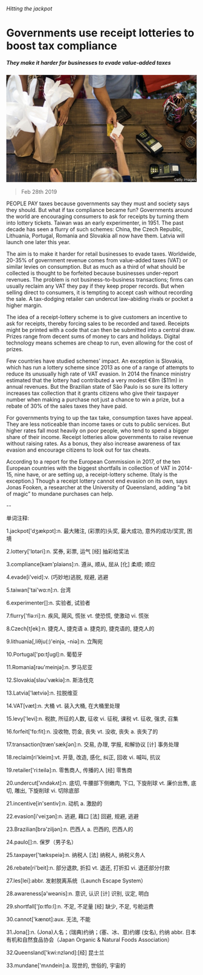 ###### Hitting the jackpot

# Governments use receipt lotteries to boost tax compliance 

##### They make it harder for businesses to evade value-added taxes 

![image](images/20190302_fnp502.jpg) 

> Feb 28th 2019 

PEOPLE PAY taxes because governments say they must and society says they should. But what if tax compliance became fun? Governments around the world are encouraging consumers to ask for receipts by turning them into lottery tickets. Taiwan was an early experimenter, in 1951. The past decade has seen a flurry of such schemes: China, the Czech Republic, Lithuania, Portugal, Romania and Slovakia all now have them. Latvia will launch one later this year. 

The aim is to make it harder for retail businesses to evade taxes. Worldwide, 20-35% of government revenue comes from value-added taxes (VAT) or similar levies on consumption. But as much as a third of what should be collected is thought to be forfeited because businesses under-report revenues. The problem is not business-to-business transactions; firms can usually reclaim any VAT they pay if they keep proper records. But when selling direct to consumers, it is tempting to accept cash without recording the sale. A tax-dodging retailer can undercut law-abiding rivals or pocket a higher margin. 

The idea of a receipt-lottery scheme is to give customers an incentive to ask for receipts, thereby forcing sales to be recorded and taxed. Receipts might be printed with a code that can then be submitted into a central draw. Prizes range from decent sums of money to cars and holidays. Digital technology means schemes are cheap to run, even allowing for the cost of prizes. 

Few countries have studied schemes’ impact. An exception is Slovakia, which has run a lottery scheme since 2013 as one of a range of attempts to reduce its unusually high rate of VAT evasion. In 2014 the finance ministry estimated that the lottery had contributed a very modest €8m ($11m) in annual revenues. But the Brazilian state of São Paulo is so sure its lottery increases tax collection that it grants citizens who give their taxpayer number when making a purchase not just a chance to win a prize, but a rebate of 30% of the sales taxes they have paid. 

For governments trying to up the tax take, consumption taxes have appeal. They are less noticeable than income taxes or cuts to public services. But higher rates fall most heavily on poor people, who tend to spend a bigger share of their income. Receipt lotteries allow governments to raise revenue without raising rates. As a bonus, they also increase awareness of tax evasion and encourage citizens to look out for tax cheats. 

According to a report for the European Commission in 2017, of the ten European countries with the biggest shortfalls in collection of VAT in 2014-15, nine have, or are setting up, a receipt-lottery scheme. (Italy is the exception.) Though a receipt lottery cannot end evasion on its own, says Jonas Fooken, a researcher at the University of Queensland, adding “a bit of magic” to mundane purchases can help. 

-- 

 单词注释:

1.jackpot['dʒækpɔt]:n. 最大赌注, (彩票的)头奖, 最大成功, 意外的成功/奖赏, 困境 

2.lottery['lɒtәri]:n. 奖券, 彩票, 运气 [经] 抽彩给奖法 

3.compliance[kәm'plaiәns]:n. 遵从, 顺从, 屈从 [化] 柔顺; 顺应 

4.evade[i'veid]:v. (巧妙地)逃脱, 规避, 逃避 

5.taiwan['tai'wɑ:n]:n. 台湾 

6.experimenter[]:n. 实验者, 试验者 

7.flurry['flә:ri]:n. 疾风, 飓风, 慌张 vt. 使恐慌, 使激动 vi. 慌张 

8.Czech[tʃek]:n. 捷克人, 捷克语 a. 捷克的, 捷克语的, 捷克人的 

9.lithuania[,liθju(:)'einjә, -niә]:n. 立陶宛 

10.Portugal['pɒ:tʃugl]:n. 葡萄牙 

11.Romania[rәu'meinjә]:n. 罗马尼亚 

12.Slovakia[slәu'vækiә]:n. 斯洛伐克 

13.Latvia['lætviә]:n. 拉脱维亚 

14.VAT[væt]:n. 大桶 vt. 装入大桶, 在大桶里处理 

15.levy['levi]:n. 税款, 所征的人数, 征收 vi. 征税, 课税 vt. 征收, 强求, 召集 

16.forfeit['fɒ:fit]:n. 没收物, 罚金, 丧失 vt. 没收, 丧失 a. 丧失了的 

17.transaction[træn'sækʃәn]:n. 交易, 办理, 学报, 和解协议 [计] 事务处理 

18.reclaim[ri'kleim]:vt. 开垦, 改造, 感化, 纠正, 回收 vi. 喊叫, 抗议 

19.retailer['ri:teilә]:n. 零售商人, 传播的人 [经] 零售商 

20.undercut['ʌndәkʌt]:n. 底切, 牛腰部下侧嫩肉, 下口, 下旋削球 vt. 廉价出售, 底切, 雕出, 下旋削球 vi. 切除底部 

21.incentive[in'sentiv]:n. 动机 a. 激励的 

22.evasion[i'veiʒәn]:n. 逃避, 藉口 [法] 回避, 规避, 逃避 

23.Brazilian[brә'ziljәn]:n. 巴西人 a. 巴西的, 巴西人的 

24.paulo[]:n. 保罗（男子名） 

25.taxpayer['tækspeiә]:n. 纳税人 [法] 纳税人, 纳税义务人 

26.rebate[ri'beit]:n. 部分退款, 折扣 vt. 退还, 打折扣 vi. 退还部分付款 

27.les[lei]:abbr. 发射脱离系统（Launch Escape System） 

28.awareness[ә'weәnis]:n. 意识, 认识 [计] 识别, 议定, 明白 

29.shortfall['ʃɒ:tfɒ:l]:n. 不足, 不足量 [经] 缺少, 不足, 亏舱运费 

30.cannot['kænɒt]:aux. 无法, 不能 

31.Jona[]:n. (Jona)人名；(瑞典)约纳；(塞、冰、意)约娜 (女名), 约纳 abbr. 日本有机和自然食品协会（Japan Organic & Natural Foods Association） 

32.Queensland['kwi:nzlәnd]:[经] 昆士兰 

33.mundane['mʌndein]:a. 现世的, 世俗的, 宇宙的 

